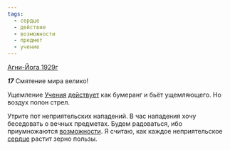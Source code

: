 ```yaml
---
tags:
  - сердце
  - действие
  - возможности
  - предмет
  - учение
---
```


[Агни-Йога 1929г](/agni/1929)

___17___
Смятение мира велико!   

Ущемление [Учения](/tag/#учение) [действует](/tag/#действие) как бумеранг и бьёт ущемляющего. Но воздух полон стрел.   

Утрите пот неприятельских нападений. В час нападения хочу беседовать о вечных предметах. Будем радоваться, ибо приумножаются [возможности](/tag/#возможности). Я считаю, как каждое неприятельское [сердце](/tag/#сердце) растит зерно пользы.
